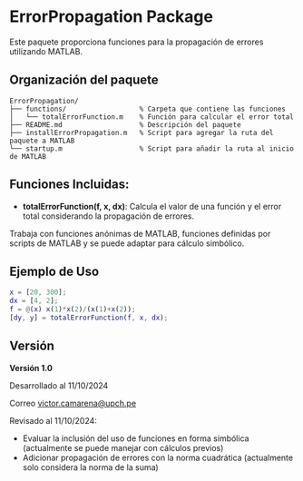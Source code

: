 # ErrorPropagation Package

Este paquete proporciona funciones para la propagación de errores utilizando MATLAB.

## Organización del paquete
```
ErrorPropagation/
├── functions/                  % Carpeta que contiene las funciones
│   └── totalErrorFunction.m    % Función para calcular el error total
├── README.md                   % Descripción del paquete
├── installErrorPropagation.m   % Script para agregar la ruta del paquete a MATLAB
└── startup.m                   % Script para añadir la ruta al inicio de MATLAB
```

## Funciones Incluidas:
- **totalErrorFunction(f, x, dx)**: Calcula el valor de una función y el error total considerando la propagación de errores. 

Trabaja con funciones anónimas de MATLAB, funciones definidas por scripts de MATLAB y se puede adaptar para cálculo simbólico.

## Ejemplo de Uso
```matlab
x = [20, 300]; 
dx = [4, 2];
f = @(x) x(1)*x(2)/(x(1)+x(2)); 
[dy, y] = totalErrorFunction(f, x, dx);
```

## Versión

**Versión 1.0** 

Desarrollado al 11/10/2024 

Correo victor.camarena@upch.pe 

Revisado al 11/10/2024: 
- Evaluar la inclusión del uso de funciones en forma simbólica (actualmente se puede manejar con cálculos previos)
- Adicionar propagación de errores con la norma cuadrática (actualmente solo considera la norma de la suma)

